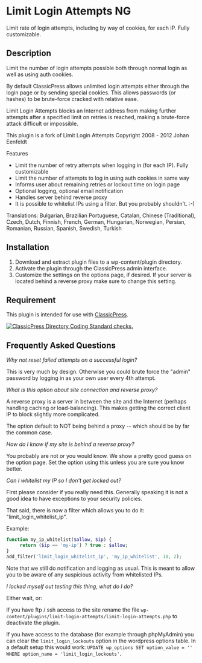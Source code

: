 # Limit Login Attempts NG

Limit rate of login attempts, including by way of cookies, for each IP. Fully customizable.

## Description

Limit the number of login attempts possible both through normal login as well as using auth cookies.

By default ClassicPress allows unlimited login attempts either through the login page or by sending special cookies. This allows passwords (or hashes) to be brute-force cracked with relative ease.

Limit Login Attempts blocks an Internet address from making further attempts after a specified limit on retries is reached, making a brute-force attack difficult or impossible.

This plugin is a fork of Limit Login Attempts Copyright 2008 - 2012 Johan Eenfeldt

Features

- Limit the number of retry attempts when logging in (for each IP). Fully customizable
- Limit the number of attempts to log in using auth cookies in same way
- Informs user about remaining retries or lockout time on login page
- Optional logging, optional email notification
- Handles server behind reverse proxy
- It is possible to whitelist IPs using a filter. But you probably shouldn't. :-)

Translations: Bulgarian, Brazilian Portuguese, Catalan, Chinese (Traditional), Czech, Dutch, Finnish, French, German, Hungarian, Norwegian, Persian, Romanian, Russian, Spanish, Swedish, Turkish

## Installation

1. Download and extract plugin files to a wp-content/plugin directory.
2. Activate the plugin through the ClassicPress admin interface.
3. Customize the settings on the options page, if desired. If your server is located behind a reverse proxy make sure to change this setting.

## Requirement

This plugin is intended for use with [ClassicPress](https://www.classicpress.net/).

[![ClassicPress Directory Coding Standard checks.](https://github.com/xxsimoxx/limit-login-attempts/actions/workflows/cpcs.yml/badge.svg)](https://github.com/xxsimoxx/limit-login-attempts/actions/workflows/cpcs.yml)

## <a name="faq"></a> Frequently Asked Questions

*Why not reset failed attempts on a successful login?*

This is very much by design. Otherwise you could brute force the "admin" password by logging in as your own user every 4th attempt.

*What is this option about site connection and reverse proxy?*

A reverse proxy is a server in between the site and the Internet (perhaps handling caching or load-balancing). This makes getting the correct client IP to block slightly more complicated.

The option default to NOT being behind a proxy -- which should be by far the common case.

*How do I know if my site is behind a reverse proxy?*

You probably are not or you would know. We show a pretty good guess on the option page. Set the option using this unless you are sure you know better.

*Can I whitelist my IP so I don't get locked out?*

First please consider if you really need this. Generally speaking it is not a good idea to have exceptions to your security policies.

That said, there is now a filter which allows you to do it: "limit_login_whitelist_ip".

Example:

```php
function my_ip_whitelist($allow, $ip) {
	 return ($ip == 'my-ip') ? true : $allow;
}
add_filter('limit_login_whitelist_ip', 'my_ip_whitelist', 10, 2);
```

Note that we still do notification and logging as usual. This is meant to allow you to be aware of any suspicious activity from whitelisted IPs.

*I locked myself out testing this thing, what do I do?*

Either wait, or:

If you have ftp / ssh access to the site rename the file `wp-content/plugins/limit-login-attempts/limit-login-attempts.php` to deactivate the plugin.

If you have access to the database (for example through phpMyAdmin) you can clear the `limit_login_lockouts` option in the wordpress options table. In a default setup this would work: `UPDATE wp_options SET option_value = '' WHERE option_name = 'limit_login_lockouts'`.
